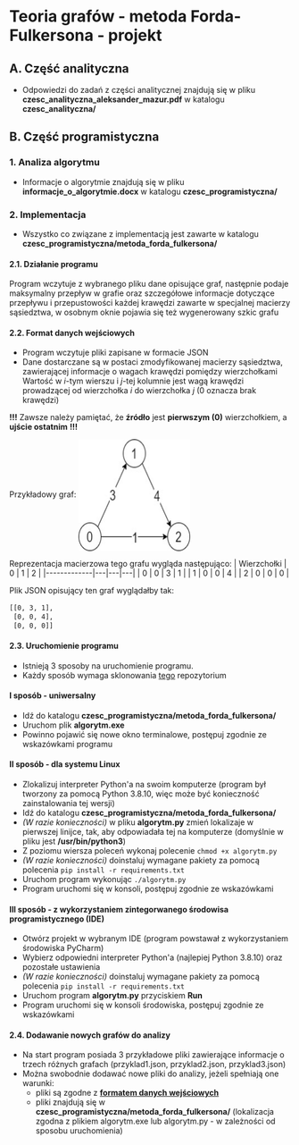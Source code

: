 # Teoria grafów - metoda Forda-Fulkersona - projekt

## A. Część analityczna
- Odpowiedzi do zadań z części analitycznej znajdują się w pliku **czesc_analityczna_aleksander_mazur.pdf** w katalogu **czesc_analityczna/**

## B. Część programistyczna
### 1. Analiza algorytmu
- Informacje o algorytmie znajdują się w pliku **informacje_o_algorytmie.docx** w katalogu **czesc_programistyczna/**
### 2. Implementacja
- Wszystko co związane z implementacją jest zawarte w katalogu **czesc_programistyczna/metoda_forda_fulkersona/**
#### 2.1. Działanie programu
Program wczytuje z wybranego pliku dane opisujące graf, następnie podaje maksymalny przepływ w grafie oraz szczegółowe informacje dotyczące przepływu i przepustowości każdej krawędzi zawarte w specjalnej macierzy sąsiedztwa, w osobnym oknie pojawia się też wygenerowany szkic grafu 
#### 2.2. Format danych wejściowych 
- Program wczytuje pliki zapisane w formacie JSON
- Dane dostarczane są w postaci zmodyfikowanej macierzy sąsiedztwa, zawierającej informacje o wagach krawędzi pomiędzy wierzchołkami
Wartość w *i*-tym wierszu i *j*-tej kolumnie jest wagą krawędzi prowadzącej od wierzchołka *i* do wierzchołka *j* (0 oznacza brak krawędzi)

**!!!** Zawsze należy pamiętać, że **źródło** jest **pierwszym (0)** wierzchołkiem, a **ujście ostatnim** **!!!**

Przykładowy graf: 
<img align="center" width="200" height="200" src="https://github.com/Aleksander2a/teoria_grafow_projekt/blob/main/przyklad_grafu.jpg">

Reprezentacja macierzowa tego grafu wygląda następująco: 
| Wierzchołki | 0 | 1 | 2 |
|-------------|---|---|---|
|      0      | 0 | 3 | 1 |
|      1      | 0 | 0 | 4 |
|      2      | 0 | 0 | 0 |

Plik JSON opisujący ten graf wyglądałby tak:
```
[[0, 3, 1],
 [0, 0, 4],
 [0, 0, 0]]
```
#### 2.3. Uruchomienie programu
 - Istnieją 3 sposoby na uruchomienie programu.
 - Każdy sposób wymaga sklonowania [tego](https://github.com/Aleksander2a/teoria_grafow_projekt) repozytorium
 #### I sposób - uniwersalny
 - Idź do katalogu **czesc_programistyczna/metoda_forda_fulkersona/**
 - Uruchom plik **algorytm.exe**
 - Powinno pojawić się nowe okno terminalowe, postępuj zgodnie ze wskazówkami programu
  #### II sposób - dla systemu Linux
  - Zlokalizuj interpreter Python'a na swoim komputerze (program był tworzony za pomocą Python 3.8.10, więc może być konieczność zainstalowania tej wersji)
  - Idź do katalogu **czesc_programistyczna/metoda_forda_fulkersona/**
  - *(W razie konieczności)* w pliku **algorytm.py** zmień lokalizaje w pierwszej linijce, tak, aby odpowiadała tej na komputerze (domyślnie w pliku jest **/usr/bin/python3**)
  - Z poziomu wiersza poleceń wykonaj polecenie `chmod +x algorytm.py`
  - *(W razie konieczności)* doinstaluj wymagane pakiety za pomocą polecenia `pip install -r requirements.txt`
  - Uruchom program wykonując `./algorytm.py`
  - Program uruchomi się w konsoli, postępuj zgodnie ze wskazówkami
  #### III sposób - z wykorzystaniem zintegorwanego środowisa programistycznego (IDE)
  - Otwórz projekt w wybranym IDE (program powstawał z wykorzystaniem środowiska PyCharm)
  - Wybierz odpowiedni interpreter Python'a (najlepiej Python 3.8.10) oraz pozostałe ustawienia
  - *(W razie konieczności)* doinstaluj wymagane pakiety za pomocą polecenia `pip install -r requirements.txt`
  - Uruchom program **algorytm.py** przyciskiem **Run**
  - Program uruchomi się w konsoli środowiska, postępuj zgodnie ze wskazówkami

#### 2.4. Dodawanie nowych grafów do analizy
- Na start program posiada 3 przykładowe pliki zawierające informacje o trzech różnych grafach (przyklad1.json, przyklad2.json, przyklad3.json)
- Można swobodnie dodawać nowe pliki do analizy, jeżeli spełniają one warunki:
  + pliki są zgodne z [**formatem danych wejściowych**](https://github.com/Aleksander2a/teoria_grafow_projekt/blob/main/README.md#22-format-danych-wej%C5%9Bciowych)
  + pliki znajdują się w **czesc_programistyczna/metoda_forda_fulkersona/** (lokalizacja zgodna z plikiem algorytm.exe lub algorytm.py - w zależności od sposobu uruchomienia)


